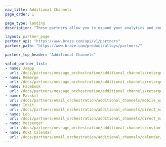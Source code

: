 ```yaml
---
nav_title: Additional Channels
page_order: 1

page_type: landing
description: "These partners allow you to expand your analytics and communications using channels other than the ones Braze provides."

layout: partner_page
partner_api: "https://www.braze.com/api/v1/partners"
partner_path: "https://www.braze.com/product/alloys/partners/"

partner_top_header: "Additional Channels"

valid_partner_list:
- name: Jampp
  url: /docs/partners/message_orchestration/additional_channels/retargeting/jampp/
- name: Remerge
  url: /docs/partners/message_orchestration/additional_channels/retargeting/remerge/
- name: Facebook
  url: /docs/partners/message_orchestration/additional_channels/retargeting/facebook/
- name: Passkit
  url: /docs/partners/email_orchestration/additional_channels/mobile_wallet/passkit/
- name: Inkit
  url: /docs/partners/email_orchestration/additional_channels/direct_mail/inkit/
- name: Lob
  url: /docs/partners/email_orchestration/additional_channels/direct_mail/lob/
- name: Messenger
  url: /docs/partners/message_orchestration/additional_channels/instant_chat/messenger/
- name: Rokt Calendar
  url: /docs/partners/email_orchestration/additional_channels/calendar/rokt_calendar/
---
```

